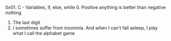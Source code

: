 0x01. C - Variables, if, else, while
0. Positive anything is better than negative nothing
1. The last digit
2. I sometimes suffer from insomnia. And when I can't fall asleep, I play what I call the alphabet game
